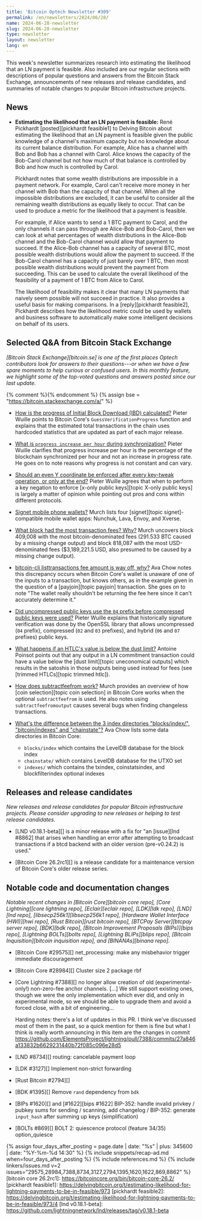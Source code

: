 ```yaml
---
title: 'Bitcoin Optech Newsletter #309'
permalink: /en/newsletters/2024/06/28/
name: 2024-06-28-newsletter
slug: 2024-06-28-newsletter
type: newsletter
layout: newsletter
lang: en
---
```

This week's newsletter summarizes research into estimating the
likelihood that an LN payment is feasible.  Also included are our regular
sections with descriptions of popular questions and answers from the
Bitcoin Stack Exchange, announcements of new releases and release
candidates, and summaries of notable changes to popular Bitcoin
infrastructure projects.

## News

- **Estimating the likelihood that an LN payment is feasible:** René
  Pickhardt [posted][pickhardt feasible1] to Delving Bitcoin about
  estimating the likelihood that an LN payment is feasible given the
  public knowledge of a channel's maximum capacity but no knowledge
  about its current balance distribution.  For example, Alice has a
  channel with Bob and Bob has a channel with Carol.  Alice knows the
  capacity of the Bob-Carol channel but not how much of
  that balance is controlled by Bob and how much is controlled by Carol.

  Pickhardt notes that some wealth distributions are impossible in a
  payment network.  For example, Carol can't receive more money in her
  channel with Bob than the capacity of that channel.  When all the
  impossible distributions are excluded, it can be useful to consider
  all the remaining wealth distributions as equally likely to occur.
  That can be used to produce a metric for the likelihood that a payment
  is feasible.

  For example, if Alice wants to send a 1 BTC payment to Carol, and the
  only channels it can pass through are Alice-Bob and Bob-Carol, then
  we can look at what percentages of wealth distributions in the
  Alice-Bob channel and the Bob-Carol channel would allow that payment
  to succeed.  If the Alice-Bob channel has a capacity of several BTC,
  most possible wealth distributions would allow the payment to succeed.
  If the Bob-Carol channel has a capacity of just barely over 1 BTC, then
  most possible wealth distributions would prevent the payment from
  succeeding.  This can be used to calculate the overall likelihood
  of the feasibility of a payment of 1 BTC from Alice to Carol.

  The likelihood of feasibility makes it clear that many LN payments
  that naively seem possible will not succeed in practice.  It also
  provides a useful basis for making comparisons.
  In a [reply][pickhardt feasible2], Pickhardt describes how the
  likelihood metric could be used by wallets and business software to
  automatically make some intelligent decisions on behalf of its users.

## Selected Q&A from Bitcoin Stack Exchange

*[Bitcoin Stack Exchange][bitcoin.se] is one of the first places Optech
contributors look for answers to their questions---or when we have a
few spare moments to help curious or confused users.  In
this monthly feature, we highlight some of the top-voted questions and
answers posted since our last update.*

{% comment %}<!-- https://bitcoin.stackexchange.com/search?tab=votes&q=created%3a1m..%20is%3aa
nswer -->{% endcomment %}
{% assign bse = "https://bitcoin.stackexchange.com/a/" %}

- [How is the progress of Initial Block Download (IBD) calculated?]({{bse}}123350)
  Pieter Wuille points to Bitcoin Core's `GuessVerificationProgress` function
  and explains that the estimated total transactions in the chain uses hardcoded
  statistics that are updated as part of each major release.

- [What is `progress increase per hour` during synchronization?]({{bse}}123279)
  Pieter Wuille clarifies that progress increase per hour is the percentage of
  the blockchain synchronized per hour and not an increase in progress rate. He goes on
  to note reasons why progress is not constant and can vary.

- [Should an even Y coordinate be enforced after every key-tweak operation, or only at the end?]({{bse}}119485)
  Pieter Wuille agrees that when to perform a key negation to enforce [x-only
  public keys][topic X-only public keys] is largely a matter
  of opinion while pointing out pros and cons within different protocols.

- [Signet mobile phone wallets?]({{bse}}123045)
  Murch lists four [signet][topic signet]-compatible mobile wallet apps:
  Nunchuk, Lava, Envoy, and Xverse.

- [What block had the most transaction fees? Why?]({{bse}}7582)
  Murch uncovers block 409,008 with the most bitcoin-denominated fees (291.533
  BTC caused by a missing change output) and block 818,087 with the most
  USD-denominated fees ($3,189,221.5 USD, also presumed to be caused by a missing
  change output).

- [bitcoin-cli listtransactions fee amount is way off, why?]({{bse}}123391)
  Ava Chow notes this discrepancy occurs when Bitcoin Core's wallet is unaware of
  one of the inputs to a transaction, but knows others, as in the example given
  in the question of a [payjoin][topic payjoin] transaction. She goes on to note
  "The wallet really shouldn't be returning the fee here since it can't
  accurately determine it."

- [Did uncompressed public keys use the `04` prefix before compressed public keys were used?]({{bse}}123252)
  Pieter Wuille explains that historically signature verification was done by the
  OpenSSL library that allows uncompressed (`04` prefix), compressed (`02` and
  `03` prefixes), and hybrid (`06` and `07` prefixes) public keys.

- [What happens if an HTLC's value is below the dust limit?]({{bse}}123393)
  Antoine Poinsot points out that any output in a LN commitment transaction
  could have a value below the [dust limit][topic uneconomical outputs] which
  results in the satoshis in those outputs being used instead for fees (see
  [trimmed HTLCs][topic trimmed htlc]).

- [How does subtractfeefrom work?]({{bse}}123262)
  Murch provides an overview of how [coin selection][topic coin selection] in
  Bitcoin Core works when the optional `subtractfeefrom` is used. He also notes
  using `subtractfeefromoutput` causes several bugs when finding changeless transactions.

- [What's the difference between the 3 index directories "blocks/index/", "bitcoin/indexes" and "chainstate"?]({{bse}}123364)
  Ava Chow lists some data directories in Bitcoin Core:

  - `blocks/index` which contains the LevelDB database for the block index
  - `chainstate/` which contains LevelDB database for the UTXO set
  - `indexes/` which contains the txindex, coinstatsindex, and blockfilterindex optional indexes

## Releases and release candidates

*New releases and release candidates for popular Bitcoin infrastructure
projects.  Please consider upgrading to new releases or helping to test
release candidates.*

- [LND v0.18.1-beta][] is a minor release with a fix for "an [issue][lnd
  #8862] that arises when handling an error after attempting to
  broadcast transactions if a btcd backend with an older version
  (pre-v0.24.2) is used."

- [Bitcoin Core 26.2rc1][] is a release candidate for a maintenance
  version of Bitcoin Core's older release series.

## Notable code and documentation changes

_Notable recent changes in [Bitcoin Core][bitcoin core repo], [Core
Lightning][core lightning repo], [Eclair][eclair repo], [LDK][ldk repo],
[LND][lnd repo], [libsecp256k1][libsecp256k1 repo], [Hardware Wallet
Interface (HWI)][hwi repo], [Rust Bitcoin][rust bitcoin repo], [BTCPay
Server][btcpay server repo], [BDK][bdk repo], [Bitcoin Improvement
Proposals (BIPs)][bips repo], [Lightning BOLTs][bolts repo],
[Lightning BLIPs][blips repo], [Bitcoin Inquisition][bitcoin inquisition
repo], and [BINANAs][binana repo]._

- [Bitcoin Core #29575][] net_processing: make any misbehavior trigger immediate discouragement

- [Bitcoin Core #28984][] Cluster size 2 package rbf

- [Core Lightning #7388][] no longer allow creation of old
  (experimental-only!) non-zero-fee anchor channels. [...] We still
  support existing ones, though we were the only implementation which
  ever did, and only in experimental mode, so we should be able to
  upgrade them and avoid a forced close, with a bit of engineering...

  Harding notes: there's a lot of updates in this PR.  I think we've
  discussed most of them in the past, so a quick mention for them is
  fine but what I think is really worth announcing in this item are the
  changes in commit
  https://github.com/ElementsProject/lightning/pull/7388/commits/27a846a133832b6629231440b72f085c096e28d5

- [LND #8734][] routing: cancelable payment loop

- [LDK #3127][] Implement non-strict forwarding

- [Rust Bitcoin #2794][]

- [BDK #1395][] Remove `rand` dependency from `bdk`

- [BIPs #1620][] and [#1622][bips #1622] BIP-352: handle invalid privkey / pubkey sums for sending / scanning, add changelog / BIP-352: generate `input_hash` after summing up keys (simplification)

- [BOLTs #869][] BOLT 2: quiescence protocol (feature 34/35) option_quiesce

{% assign four_days_after_posting = page.date | date: "%s" | plus: 345600 | date: "%Y-%m-%d 14:30" %}
{% include snippets/recap-ad.md when=four_days_after_posting %}
{% include references.md %}
{% include linkers/issues.md v=2 issues="29575,28984,7388,8734,3127,2794,1395,1620,1622,869,8862" %}
[bitcoin core 26.2rc1]: https://bitcoincore.org/bin/bitcoin-core-26.2/
[pickhardt feasible1]: https://delvingbitcoin.org/t/estimating-likelihood-for-lightning-payments-to-be-in-feasible/973
[pickhardt feasible2]: https://delvingbitcoin.org/t/estimating-likelihood-for-lightning-payments-to-be-in-feasible/973/4
[lnd v0.18.1-beta]: https://github.com/lightningnetwork/lnd/releases/tag/v0.18.1-beta
